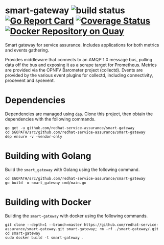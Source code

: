 # smart-gateway ![build status](https://travis-ci.org/redhat-service-assurance/smart-gateway.svg?branch=master) [![Go Report Card](https://goreportcard.com/badge/github.com/redhat-service-assurance/smart-gateway)](https://goreportcard.com/report/github.com/redhat-service-assurance/smart-gateway) [![Coverage Status](https://coveralls.io/repos/github/redhat-service-assurance/smart-gateway/badge.svg)](https://coveralls.io/github/redhat-service-assurance/smart-gateway) [![Docker Repository on Quay](https://quay.io/repository/redhat-service-assurance/smart-gateway/status "Docker Repository on Quay")](https://quay.io/repository/redhat-service-assurance/smart-gateway)

Smart gateway for service assurance. Includes applications for both metrics and events gathering.

Provides middleware that connects to an AMQP 1.0 message bus, pulling data off the bus and exposing it as a
scrape target for Prometheus. Metrics are provided via the OPNFV Barometer project (collectd). Events are
provided by the various event plugins for collectd, including connectivity, procevent and sysevent.

# Dependencies

Dependencies are managed using [`dep`](https://github.com/golang/dep). Clone this project, then obtain the
dependencies with the following commands.

```
go get -u github.com/redhat-service-assurance/smart-gateway
cd $GOPATH/src/github.com/redhat-service-assurance/smart-gateway
dep ensure -v -vendor-only
```

# Building with Golang

Build the `smart_gateway` with Golang using the following command.

```
cd $GOPATH/src/github.com/redhat-service-assurance/smart-gateway
go build -o smart_gateway cmd/main.go
```

# Building with Docker

Building the `smart-gateway` with docker using the following commands.
```
git clone --depth=1 --branch=master https://github.com/redhat-service-assurance/smart-gateway.git smart-gateway; rm -rf ./smart-gateway/.git
cd smart-gateway
sudo docker build -t smart-gateway .
